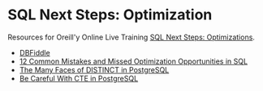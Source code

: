 # SQL Next Steps: Optimization

Resources for Oreill'y Online Live Training [SQL Next Steps: Optimizations](https://www.oreilly.com/live-training/courses/sql-next-steps-optimization/0636920452904/).

- [DBFiddle](https://www.db-fiddle.com/f/nJ58ZozUZ9cxsZck4QqQCp/1)
- [12 Common Mistakes and Missed Optimization Opportunities in SQL](https://hakibenita.com/sql-dos-and-donts)
- [The Many Faces of DISTINCT in PostgreSQL](https://hakibenita.com/the-many-faces-of-distinct-in-postgre-sql)
- [Be Careful With CTE in PostgreSQL](https://hakibenita.com/be-careful-with-cte-in-postgre-sql)
